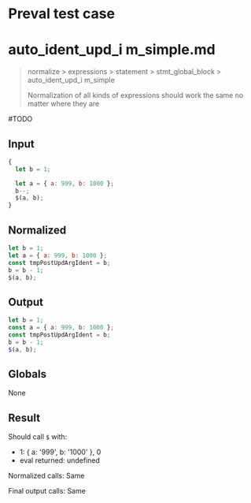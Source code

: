 # Preval test case

# auto_ident_upd_i m_simple.md

> normalize > expressions > statement > stmt_global_block > auto_ident_upd_i m_simple
>
> Normalization of all kinds of expressions should work the same no matter where they are

#TODO

## Input

`````js filename=intro
{
  let b = 1;

  let a = { a: 999, b: 1000 };
  b--;
  $(a, b);
}
`````

## Normalized

`````js filename=intro
let b = 1;
let a = { a: 999, b: 1000 };
const tmpPostUpdArgIdent = b;
b = b - 1;
$(a, b);
`````

## Output

`````js filename=intro
let b = 1;
const a = { a: 999, b: 1000 };
const tmpPostUpdArgIdent = b;
b = b - 1;
$(a, b);
`````

## Globals

None

## Result

Should call `$` with:
 - 1: { a: '999', b: '1000' }, 0
 - eval returned: undefined

Normalized calls: Same

Final output calls: Same
